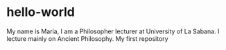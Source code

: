 # hello-world
My name is Maria, I am a Philosopher lecturer at University of La Sabana. 
I lecture mainly on Ancient Philosophy. 
My first repository 
